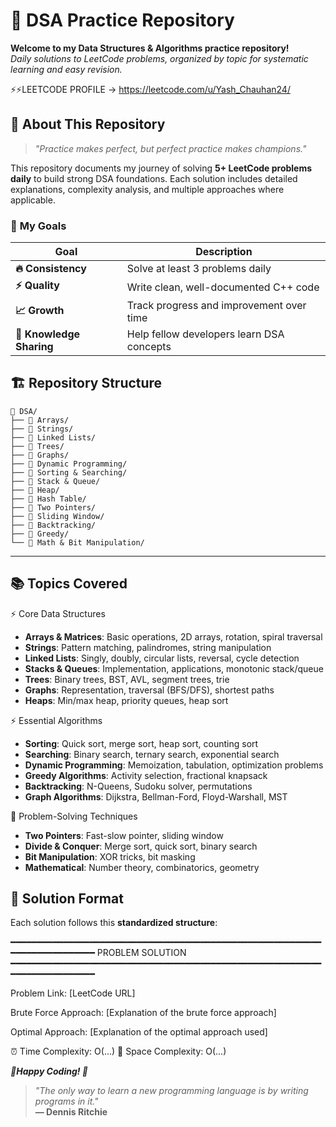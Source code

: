 # 🚀 **DSA Practice Repository**

**Welcome to my Data Structures & Algorithms practice repository!**  
*Daily solutions to LeetCode problems, organized by topic for systematic learning and easy revision.*

⚡⚡LEETCODE PROFILE -> https://leetcode.com/u/Yash_Chauhan24/

## 📖 **About This Repository**

> *"Practice makes perfect, but perfect practice makes champions."*

This repository documents my journey of solving **5+ LeetCode problems daily** to build strong DSA foundations. Each solution includes detailed explanations, complexity analysis, and multiple approaches where applicable.

### 🎯 **My Goals**
| Goal | Description |
|------|-------------|
| **🔥 Consistency** | Solve at least 3 problems daily |
| **⚡ Quality** | Write clean, well-documented C++ code |
| **📈 Growth** | Track progress and improvement over time |
| **🤝 Knowledge Sharing** | Help fellow developers learn DSA concepts |


## 🏗️ **Repository Structure**

```
📁 DSA/
├── 📂 Arrays/
├── 📂 Strings/
├── 📂 Linked Lists/
├── 📂 Trees/
├── 📂 Graphs/
├── 📂 Dynamic Programming/
├── 📂 Sorting & Searching/
├── 📂 Stack & Queue/
├── 📂 Heap/
├── 📂 Hash Table/
├── 📂 Two Pointers/
├── 📂 Sliding Window/
├── 📂 Backtracking/
├── 📂 Greedy/
└── 📂 Math & Bit Manipulation/
```

---

## 📚 **Topics Covered**

⚡ Core Data Structures
- **Arrays & Matrices**: Basic operations, 2D arrays, rotation, spiral traversal
- **Strings**: Pattern matching, palindromes, string manipulation
- **Linked Lists**: Singly, doubly, circular lists, reversal, cycle detection
- **Stacks & Queues**: Implementation, applications, monotonic stack/queue
- **Trees**: Binary trees, BST, AVL, segment trees, trie
- **Graphs**: Representation, traversal (BFS/DFS), shortest paths
- **Heaps**: Min/max heap, priority queues, heap sort


⚡ Essential Algorithms

- **Sorting**: Quick sort, merge sort, heap sort, counting sort
- **Searching**: Binary search, ternary search, exponential search
- **Dynamic Programming**: Memoization, tabulation, optimization problems
- **Greedy Algorithms**: Activity selection, fractional knapsack
- **Backtracking**: N-Queens, Sudoku solver, permutations
- **Graph Algorithms**: Dijkstra, Bellman-Ford, Floyd-Warshall, MST

🧠 Problem-Solving Techniques

- **Two Pointers**: Fast-slow pointer, sliding window
- **Divide & Conquer**: Merge sort, quick sort, binary search
- **Bit Manipulation**: XOR tricks, bit masking
- **Mathematical**: Number theory, combinatorics, geometry


## 🔧 **Solution Format**

Each solution follows this **standardized structure**:

━━━━━━━━━━━━━━━━━━━━━━━━━━━━━━━━━━━━━━━━━━━━━━━━━━━━━━━━━━━━━━━━━━━━━━━━━━━
                              PROBLEM SOLUTION
━━━━━━━━━━━━━━━━━━━━━━━━━━━━━━━━━━━━━━━━━━━━━━━━━━━━━━━━━━━━━━━━━━━━━━━━━━━

Problem Link: [LeetCode URL]


Brute Force Approach:
[Explanation of the brute force approach]

Optimal Approach:
[Explanation of the optimal approach used]

⏰ Time Complexity: O(...)
🧠 Space Complexity: O(...)




***🚀Happy Coding! 🚀***

> *"The only way to learn a new programming language is by writing programs in it."*  
> **— Dennis Ritchie**

